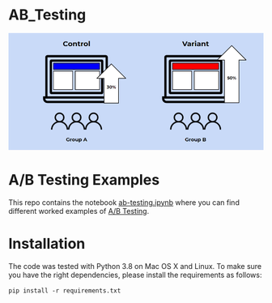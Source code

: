 # AB_Testing


<img alt="A/B Testing" src="ab-testing.png"/>

# A/B Testing Examples

This repo contains the notebook [ab-testing.ipynb](ab-testing.ipynb) where you
can find different worked examples of [A/B
Testing](https://en.wikipedia.org/wiki/A/B_testing).


# Installation

The code was tested with Python 3.8 on Mac OS X and Linux. To make sure you
have the right dependencies, please install the requirements as follows:

```commandline
pip install -r requirements.txt

